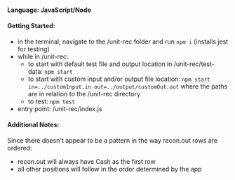 #### **Language**: JavaScript/Node

#### **Getting Started**:
- in the terminal, navigate to the /unit-rec folder and run `npm i` (installs jest for testing)
- while in /unit-rec:
  - to start with default test file and output location in /unit-rec/test-data: `npm start`
  - to start with custom input and/or output file location:
    `npm start in=../customInput.in out=../output/customOut.out`
    where the paths are in relation to the /unit-rec directory
  - to test: `npm test`
- entry point: /unit-rec/index.js

#### **Additional Notes**:
Since there doesn't appear to be a pattern in the way recon.out rows are ordered:
- recon.out will always have Cash as the first row
- all other positions will follow in the order determined by the app
